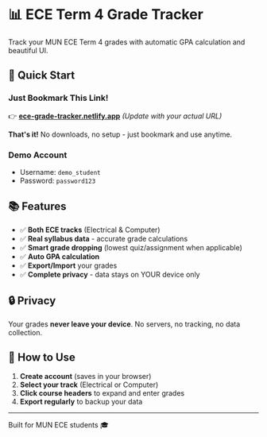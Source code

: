 # 📊 ECE Term 4 Grade Tracker

Track your MUN ECE Term 4 grades with automatic GPA calculation and beautiful UI.

## 🚀 Quick Start

### **Just Bookmark This Link!**
👉 **[ece-grade-tracker.netlify.app](https://your-url-here.com)** *(Update with your actual URL)*

**That's it!** No downloads, no setup - just bookmark and use anytime.

### **Demo Account**
- Username: `demo_student`
- Password: `password123`

## 📚 Features
- ✅ **Both ECE tracks** (Electrical & Computer)
- ✅ **Real syllabus data** - accurate grade calculations
- ✅ **Smart grade dropping** (lowest quiz/assignment when applicable)
- ✅ **Auto GPA calculation** 
- ✅ **Export/Import** your grades
- ✅ **Complete privacy** - data stays on YOUR device only

## 🔒 Privacy
Your grades **never leave your device**. No servers, no tracking, no data collection.

## 📱 How to Use
1. **Create account** (saves in your browser)
2. **Select your track** (Electrical or Computer)
3. **Click course headers** to expand and enter grades
4. **Export regularly** to backup your data

---
Built for MUN ECE students 🎓
